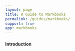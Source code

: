 ```yaml
---
layout: page
title: A Guide to Markbooks
permalink: /guides/markbooks/
support: true
app: markbooks
---
```


#### Introduction